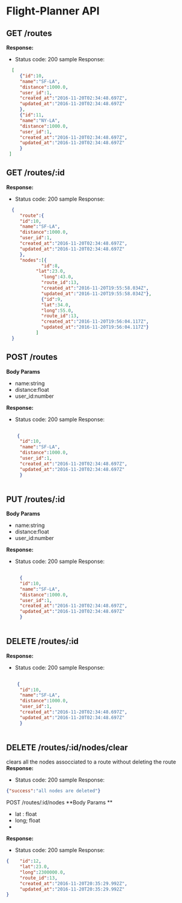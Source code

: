 # Flight-Planner API
## GET /routes
 
**Response:** 
 - Status code: 200
sample Response:

 ```json
   [
      {"id":10,
      "name":"SF-LA",
      "distance":1000.0,
      "user_id":1,
      "created_at":"2016-11-20T02:34:48.697Z",
      "updated_at":"2016-11-20T02:34:48.697Z"
      },
      {"id":11,
      "name":"NY-LA",
      "distance":1000.0,
      "user_id":1,
      "created_at":"2016-11-20T02:34:48.697Z",
      "updated_at":"2016-11-20T02:34:48.697Z"
      }
  ]
 ```
 
  
  ## GET /routes/:id
 
**Response:** 
 - Status code: 200
sample Response:

 ```json
   {
      "route":{
      "id":10,
      "name":"SF-LA",
      "distance":1000.0,
      "user_id":1,
      "created_at":"2016-11-20T02:34:48.697Z",
      "updated_at":"2016-11-20T02:34:48.697Z"
      },
      "nodes":[{
              "id":8,
      		"lat":23.0,
              "long":43.0,
              "route_id":13,
              "created_at":"2016-11-20T19:55:58.034Z",
              "updated_at":"2016-11-20T19:55:58.034Z"},
              {"id":9,
              "lat":34.0,
              "long":55.0,
              "route_id":13,
              "created_at":"2016-11-20T19:56:04.117Z",
              "updated_at":"2016-11-20T19:56:04.117Z"}
            ]
   }
```


  ## POST /routes
  **Body Params**
  - name:string
  - distance:float
  - user_id:number

**Response:** 
 - Status code: 200
sample Response:

 ```json
   
     {
      "id":10,
      "name":"SF-LA",
      "distance":1000.0,
      "user_id":1,
      "created_at":"2016-11-20T02:34:48.697Z",
      "updated_at":"2016-11-20T02:34:48.697Z"
      }
   
 ```
 
 
  ## PUT /routes/:id
  **Body Params**
  - name:string
  - distance:float
  - user_id:number

**Response:** 
 - Status code: 200
sample Response:

 ```json
   
      {
      "id":10,
      "name":"SF-LA",
      "distance":1000.0,
      "user_id":1,
      "created_at":"2016-11-20T02:34:48.697Z",
      "updated_at":"2016-11-20T02:34:48.697Z"
      }
   
 ```


 ## DELETE /routes/:id

**Response:** 
 - Status code: 200
sample Response:

 ```json
   
     {
      "id":10,
      "name":"SF-LA",
      "distance":1000.0,
      "user_id":1,
      "created_at":"2016-11-20T02:34:48.697Z",
      "updated_at":"2016-11-20T02:34:48.697Z"
      }
   
 ```

## DELETE /routes/:id/nodes/clear
clears all the nodes assocciated to a route without deleting the route
**Response:** 
 - Status code: 200
sample Response:
```json
{"success":"all nodes are deleted"}
```

POST /routes/:id/nodes
**Body Params **
- lat : float
- long; float
- 
**Response:** 
 - Status code: 200
sample Response:

```json
{    "id":12,
     "lat":23.0,
     "long":2300000.0,
     "route_id":13,
     "created_at":"2016-11-20T20:35:29.992Z",
     "updated_at":"2016-11-20T20:35:29.992Z"
}
```